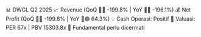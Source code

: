 📊 DWGL Q2 2025
📈 Revenue (QoQ 🔻🔴 -199.8% | YoY 🔻🔴 -196.1%)
💰 Net Profit (QoQ 🔻🔴 -199.8% | YoY 🔼🟢 64.3%)
💡 Cash Operasi: Positif
🧮 Valuasi: PER 67x | PBV 15303.8x
🧱 Fundamental perlu dicermati
